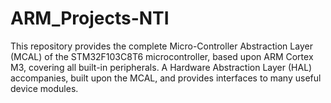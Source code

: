# ARM_Projects-NTI
This repository provides the complete Micro-Controller Abstraction Layer (MCAL) of the STM32F103C8T6 microcontroller, based upon ARM Cortex M3, covering all built-in peripherals. A Hardware Abstraction Layer (HAL) accompanies, built upon the MCAL, and provides interfaces to many useful device modules.
